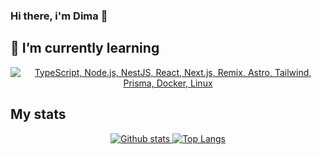 ### Hi there, i'm Dima 👋

## 🌱 I’m currently learning
<p align="center">
  <a href="#">
    <img src="https://skillicons.dev/icons?i=ts,nodejs,nestjs,react,remix,astro,nextjs,tailwindcss,prisma,docker,linux" alt="TypeScript, Node.js, NestJS, React, Next.js, Remix, Astro, Tailwind, Prisma, Docker, Linux" />
  </a>
</p>

## My stats
<p align="center"><a href="#">
    <img src="https://github-readme-stats.vercel.app/api?username=did82&theme=onedark&show_icons=true&hide_rank=true&custom_title=Stats&count_private=true&hide_border=true&hide=issues&line_height=24&bg_color=0d1117" alt="Github stats" />
    <img src="https://github-readme-stats.vercel.app/api/top-langs/?username=did82&layout=compact&theme=onedark&count_private=true&hide_border=true&bg_color=0d1117" alt="Top Langs">
</a></p>

<!--
**Did82/Did82** is a ✨ _special_ ✨ repository because its `README.md` (this file) appears on your GitHub profile.

Here are some ideas to get you started:

- 🔭 I’m currently working on ...
- 🌱 I’m currently learning ...
- 👯 I’m looking to collaborate on ...
- 🤔 I’m looking for help with ...
- 💬 Ask me about ...
- 📫 How to reach me: ...
- 😄 Pronouns: ...
- ⚡ Fun fact: ...
-->

